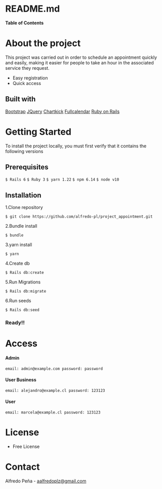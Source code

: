 # README.md

**Table of Contents**

# About the project
This project was carried out in order to schedule an appointment quickly and easily, making it easier for people to take an hour in the associated service they request.
* Easy registration
* Quick access
## Built with
[Bootstrap](https://getbootstrap.com/ "Bootstrap")
[JQuery](https://jquery.com/ "JQuery")
[Chartkick](https://chartkick.com/ "Chartkick")
[Fullcalendar](https://fullcalendar.io/demos "Fullcalendar")
[Ruby on Rails](https://rubyonrails.org/ "Ruby on Rails")

# Getting Started 
To install the project locally, you must first verify that it contains the following versions
## Prerequisites
`$ Rails 6`
`$ Ruby 3`
`$ yarn 1.22`
`$ npm 6.14`
`$ node v10`
## Installation
1.Clone repository

``$ git clone https://github.com/alfredo-pl/project_appointment.git``

2.Bundle install

  `$ bundle`

3.yarn install

  `$ yarn`

4.Create db

  `$ Rails db:create`

5.Run Migrations

  `$ Rails db:migrate`

6.Run seeds

  `$ Rails db:seed`

### Ready!!
# Access
#### Admin
``email: admin@example.com password: password``
#### User Business
``email: alejandro@example.cl password: 123123``
#### User 
``email: marcela@example.cl password: 123123``

# License
* Free License

# Contact
Alfredo Peña - aalfredoplz@gmail.com
